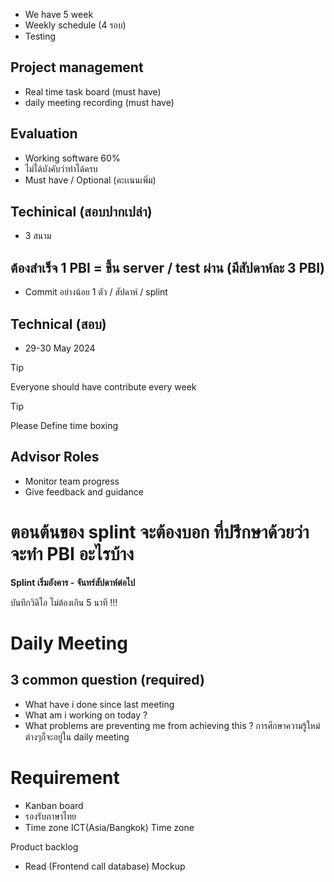 - We have 5 week
- Weekly schedule (4 รอบ)
- Testing
## Project management
- Real time task board (must have)
- daily meeting recording (must have)

## Evaluation
- Working software 60%
- ไม่ได้บังคับว่าทําได้ครบ
- Must have / Optional (คะเเนนเพิ่ม)

## Techinical (สอบปากเปล่า)
- 3 สนาม

## ต้องสําเร็จ 1 PBI = ขึ้น server / test ผ่าน (มีสัปดาห์ละ 3 PBI)

- Commit อย่างน้อย 1 ตัว / สัปดาห์ / splint

## Technical (สอบ)
- 29-30 May 2024

>[!tip]
>Everyone should have contribute every week


>[!tip]
>Please Define time boxing

## Advisor Roles
- Monitor team progress
- Give feedback and guidance

# ตอนต้นของ splint จะต้องบอก ที่ปรึกษาด้วยว่าจะทํา PBI อะไรบ้าง

**Splint เริ่มอังคาร - จันทร์สัปดาห์ต่อไป**

บันทึกวิดิโอ ไม่ต้องเกิน 5 นาที !!!

# Daily Meeting
## 3 common question (required)
- What have i done since last meeting
- What am i working on today ?
- What problems are preventing me from achieving this ?
การศึกษาความรู้ใหม่ต่างๆก็จะอยู่ใน daily meeting



# Requirement
- Kanban board
- รองรับภาษาไทย
- Time zone ICT(Asia/Bangkok) Time zone



Product backlog
- Read (Frontend call database) Mockup